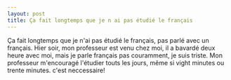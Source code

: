 ```yaml
---
layout: post
title: Ça fait longtemps que je n ai pas étudié le français
---
```


Ça fait longtemps que je n'ai pas étudié le français, pas parlé avec un français. Hier soir, mon professeur est venu chez moi, il a bavardé deux heure avec moi, mais je parle français pas couramment, je suis triste. Mon professeur m'encouragé l'étudier touts les jours, même si vight minutes ou trente minutes. c'est neccessaire!

